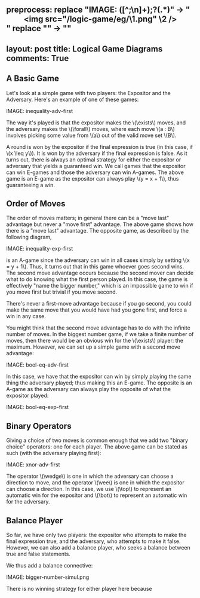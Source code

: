 preprocess:
    replace "IMAGE: ([^;\n]+);?(.*)" -> "<center><img src=\"/logic-game/eg/\\1.png\" \\2 /></center>"
    replace "<!--a*-->" -> ""
---
layout: post
title: Logical Game Diagrams
comments: True
---

## A Basic Game

Let's look at a simple game with two players: the Expositor and the Adversary. Here's an example of one of these games:

IMAGE: inequality-adv-first

The way it's played is that the expositor makes the \\(\exists\\) moves, and the adversary makes the \\(\forall\\) moves, where each move \\(a : B\\) involves picking some value from \\(a\\) out of the valid move set \\(B\\).

A round is won by the expositor if the final expression is true (in this case, if \\(x \leq y\\)). It is won by the adversary if the final expression is false. As it turns out, there is always an optimal strategy for either the expositor or adversary that yields a guaranteed win. We call games that the expositor can win E-games and those the adversary can win A-games. The above game is an E-game as the expositor can always play \\(y = x + 1\\), thus guaranteeing a win.

## Order of Moves

The order of moves matters; in general there can be a "move last" advantage but never a "move first" advantage. The above game shows how there is a "move last" advantage. The opposite game, as described by the following diagram,

IMAGE: inequality-exp-first

is an A-game since the adversary can win in all cases simply by setting \\(x = y + 1\\). Thus, it turns out that in this game whoever goes second wins. The second move advantage occurs because the second mover can decide what to do knowing what the first person played. In this case, the game is effectively "name the bigger number," which is an impossible game to win if you move first but trivial if you move second.

There's never a first-move advantage because if you go second, you could make the same move that you would have had you gone first, and force a win in any case.

You might think that the second move advantage has to do with the infinite number of moves. In the biggest number game, if we take a finite number of moves, then there would be an obvious win for the \\(\exists\\) player: the maximum. However, we can set up a simple game with a second move advantage:

IMAGE: bool-eq-adv-first

In this case, we have that the expositor can win by simply playing the same thing the adversary played; thus making this an E-game. The opposite is an A-game as the adversary can always play the opposite of what the expositor played:

IMAGE: bool-eq-exp-first

## Binary Operators

Giving a choice of two moves is common enough that we add two "binary choice" operators: one for each player. The above game can be stated as such (with the adversary playing first):

IMAGE: xnor-adv-first

The operator \\(\wedge\\) is one in which the adversary can choose a direction to move, and the operator \\(\vee\\) is one in which the expositor can choose a direction. In this case, we use \\(\top\\) to represent an automatic win for the expositor and \\(\bot\\) to represent an automatic win for the adversary.

## Balance Player

So far, we have only two players: the expositor who attempts to make the final expression true, and the adversary, who attempts to make it false. However, we can also add a balance player, who seeks a balance between true and false statements.

We thus add a balance connective:

IMAGE: bigger-number-simul.png

There is no winning strategy for either player here because
